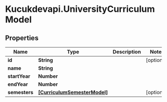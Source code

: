 # Kucukdevapi.UniversityCurriculumModel

## Properties

Name | Type | Description | Notes
------------ | ------------- | ------------- | -------------
**id** | **String** |  | [optional] 
**name** | **String** |  | 
**startYear** | **Number** |  | 
**endYear** | **Number** |  | 
**semesters** | [**[CurriculumSemesterModel]**](CurriculumSemesterModel.md) |  | [optional] 


